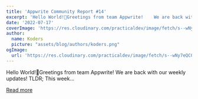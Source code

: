 ```yaml
---
title: 'Appwrite Community Report #14'
excerpt: 'Hello World!👋Greetings from team Appwrite!    We are back with our weekly updates!  TLDR; This week...'
date: '2022-07-17'
coverImage: 'https://res.cloudinary.com/practicaldev/image/fetch/s--wNy7eQC0--/c_imagga_scale,f_auto,fl_progressive,h_420,q_auto,w_1000/https://dev-to-uploads.s3.amazonaws.com/uploads/articles/5qea8rniwsbowy8xhifp.png'
author:
  name: Koders
  picture: "assets/blog/authors/koders.png"
ogImage:
  url: 'https://res.cloudinary.com/practicaldev/image/fetch/s--wNy7eQC0--/c_imagga_scale,f_auto,fl_progressive,h_420,q_auto,w_1000/https://dev-to-uploads.s3.amazonaws.com/uploads/articles/5qea8rniwsbowy8xhifp.png'
---
```


Hello World!👋Greetings from team Appwrite!    We are back with our weekly updates!  TLDR; This week...

[Read more](https://dev.to/appwrite/appwrite-community-report-14-4cp9)
